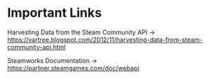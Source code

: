 

# Important Links 

Harvesting Data from the Steam Community API -> https://vartree.blogspot.com/2012/11/harvesting-data-from-steam-community-api.html

Steamworks Documentation -> https://partner.steamgames.com/doc/webapi
